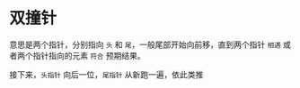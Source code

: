 # 双撞针
意思是两个指针，分别指向 ```头``` 和 ```尾```，一般尾部开始向前移，直到两个指针 ```相遇``` 或者两个指针指向的元素 ```符合``` 预期结果。

接下来，```头指针``` 向后一位，```尾指针``` 从新跑一遍，依此类推